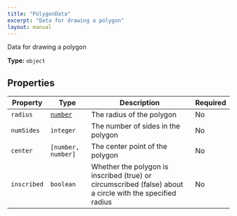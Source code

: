```yaml
---
title: "PolygonData"
excerpt: "Data for drawing a polygon"
layout: manual
---
```


Data for drawing a polygon

**Type:** `object`





## Properties

| Property | Type | Description | Required |
|----------|------|-------------|----------|
| `radius` |[`number`](/docs/kcl/types/number)| The radius of the polygon | No |
| `numSides` |`integer`| The number of sides in the polygon | No |
| `center` |`[number, number]`| The center point of the polygon | No |
| `inscribed` |`boolean`| Whether the polygon is inscribed (true) or circumscribed (false) about a circle with the specified radius | No |


